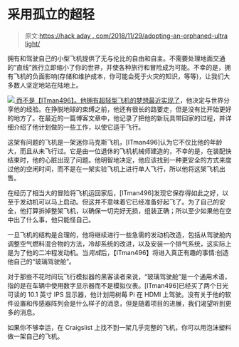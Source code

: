 # 采用孤立的超轻

> 原文:[https://hack aday . com/2018/11/29/adopting-an-orphaned-ultra light/](https://hackaday.com/2018/11/29/adopting-an-orphaned-ultralight/)

拥有和驾驶自己的小型飞机提供了无与伦比的自由和自主。不需要处理地面交通的“直线”旅行立即缩小了你的世界，并使各种旅行和冒险成为可能。不幸的是，拥有飞机的负面影响(存储和维护成本，你可能会死于火灾的知识，等等)，让我们大多数人坚定地站在陆地上。

[![](../Images/53ac3ab942f53352726df6a3adf454ab.png) ](https://hackaday.com/wp-content/uploads/2018/11/ultralight_detail.jpg) [而不是【ITman496】。他拥有超轻型飞机的梦想最近实现了](https://itman496.com/2018/11/09/ultralight-adventures-ii-the-acquiring/)，他决定与世界分享他的经验。在挣脱地球的束缚之前，他还有很长的路要走，但是没有比开始更好的地方了。在最近的一篇博客文章中，他记录了把他的新玩具带回家的过程，并详细介绍了他计划做的一些工作，以使它适于飞行。

这架有问题的飞机是一架迷你马克斯飞机，[ITman496]认为它不仅比他的年龄大，而且从未飞行过。它是由一位退休的飞机机械师建造的，不幸的是，在装配快结束时，他的心脏出现了问题。他明智地决定，他应该找到一种更安全的方式来度过他的空闲时间，而不是在一架实验飞机上进行单人飞行，所以他将这架飞机出售。

在经历了相当大的冒险将飞机运回家后，[ITman496]发现它保存得如此之好，以至于发动机可以马上启动。但这并不意味着它已经准备好起飞了。为了自己的安全，他打算拆掉整架飞机，以确保一切完好无损，组装正确；所以至少如果他在空中出了什么事，他只能怪自己。

一旦飞机的结构是合理的，他将继续进行一些急需的发动机改造，包括从驾驶舱内调整空气燃料混合物的方法，冷却系统的改进，以及安装一个排气系统，这实际上是为了他的二冲程发动机。当*完成*后，【ITman496】将进入真正有趣的事情:创造他自己的“玻璃驾驶舱”。

对于那些不花时间玩飞行模拟器的黑客读者来说，“玻璃驾驶舱”是一个通用术语，指的是在车辆中使用数字显示器而不是模拟仪表。[ITman496]已经买了两个日光可读的 10.1 英寸 IPS 显示器，他计划用树莓 Pi 在 HDMI 上驾驶。没有关于他的软件设置和传感器阵列会是什么样子的消息，但是随着项目的进展，我们渴望听到更多的消息。

如果你不够幸运，在 Craigslist 上找不到一架几乎完整的飞机，你可以用泡沫塑料做一架自己的飞机。